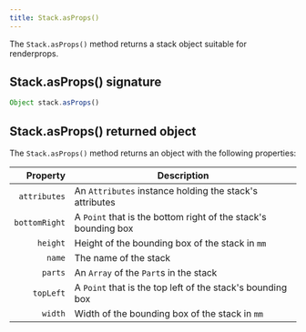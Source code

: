 ```yaml
---
title: Stack.asProps()
---
```


The `Stack.asProps()` method returns a stack object suitable for renderprops.


## Stack.asProps() signature

```js
Object stack.asProps()
```

## Stack.asProps() returned object

The `Stack.asProps()` method returns an object with the following properties:

| Property | Description |
| --------:| ----------- |
| `attributes` | An `Attributes` instance holding the stack's attributes |
| `bottomRight` | A `Point` that is the bottom right of the stack's bounding box |
| `height` | Height of the bounding box of the stack in `mm` |
| `name` | The name of the stack |
| `parts` | An `Array` of the `Part`s in the stack |
| `topLeft` | A `Point` that is the top left of the stack's bounding box |
| `width` | Width of the bounding box of the stack in `mm` |
